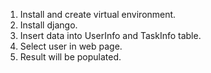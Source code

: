 1. Install and create virtual environment.
2. Install django.
2. Insert data into UserInfo and TaskInfo table.
3. Select user in web page.
4. Result will be populated. 
